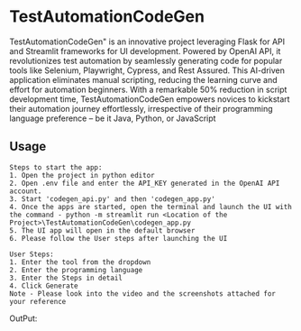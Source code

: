 # TestAutomationCodeGen

TestAutomationCodeGen" is an innovative project leveraging Flask for API  and Streamlit frameworks for UI development. Powered by OpenAI API, it revolutionizes test automation by seamlessly generating code for popular tools like Selenium, Playwright, Cypress, and Rest Assured. This AI-driven application eliminates manual scripting, reducing the learning curve and effort for automation beginners. With a remarkable 50% reduction in script development time, TestAutomationCodeGen empowers novices to kickstart their automation journey effortlessly, irrespective of their programming language preference – be it Java, Python, or JavaScript


## Usage

```
Steps to start the app:
1. Open the project in python editor
2. Open .env file and enter the API_KEY generated in the OpenAI API account.
3. Start 'codegen_api.py' and then 'codegen_app.py' 
4. Once the apps are started, open the terminal and launch the UI with the command - python -m streamlit run <Location of the Project>\TestAutomationCodeGen\codegen_app.py
5. The UI app will open in the default browser
6. Please follow the User steps after launching the UI
```

```
User Steps:
1. Enter the tool from the dropdown
2. Enter the programming language
3. Enter the Steps in detail
4. Click Generate
Note - Please look into the video and the screenshots attached for your reference
```
OutPut:


